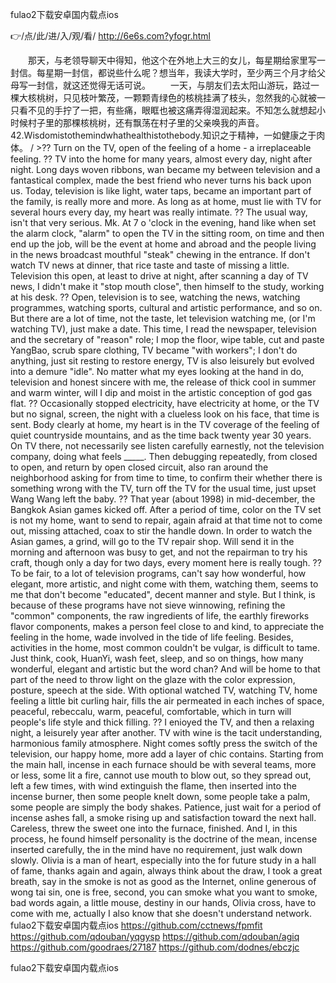 
fulao2下载安卓国内载点ios




👉/点/此/进/入/观/看/ http://6e6s.com?yfogr.html




　　那天，与老领导聊天中得知，他这个在外地上大三的女儿，每星期给家里写一封信。每星期一封信，都说些什么呢？想当年，我读大学时，至少两三个月才给父母写一封信，就这还觉得无话可说。
　　一天，与朋友们去太阳山游玩，路过一棵大核桃树，只见枝叶繁茂，一颗颗青绿色的核桃挂满了枝头，忽然我的心就被一只看不见的手拧了一把，有些痛，眼眶也被这痛弄得湿润起来。不知怎么就想起小时候村子里的那棵核桃树，还有飘荡在村子里的父亲唤我的声音。
		42.Wisdomistothemindwhathealthistothebody.知识之于精神，一如健康之于肉体。
/ >??
Turn on the TV, open of the feeling of a home - a irreplaceable feeling.
??
TV into the home for many years, almost every day, night after night.
Long days woven ribbons, wan became my between television and a fantastical complex, made the best friend who never turns his back upon us.
Today, television is like light, water taps, became an important part of the family, is really more and more.
As long as at home, must lie with TV for several hours every day, my heart was really intimate.
??
The usual way, isn't that very serious.
Mk. At 7 o 'clock in the evening, hand like when set the alarm clock, "alarm" to open the TV in the sitting room, on time and then end up the job, will be the event at home and abroad and the people living in the news broadcast mouthful "steak" chewing in the entrance.
If don't watch TV news at dinner, that rice taste and taste of missing a little.
Television this open, at least to drive at night, after scanning a day of TV news, I didn't make it "stop mouth close", then himself to the study, working at his desk.
??
Open, television is to see, watching the news, watching programmes, watching sports, cultural and artistic performance, and so on.
But there are a lot of time, not the taste, let television watching me, (or I'm watching TV), just make a date.
This time, I read the newspaper, television and the secretary of "reason" role;
I mop the floor, wipe table, cut and paste YangBao, scrub spare clothing, TV became "with workers";
I don't do anything, just sit resting to restore energy, TV is also leisurely but evolved into a demure "idle".
No matter what my eyes looking at the hand in do, television and honest sincere with me, the release of thick cool in summer and warm winter, will I dip and moist in the artistic conception of god gas flat.
??
Occasionally stopped electricity, have electricity at home, or the TV but no signal, screen, the night with a clueless look on his face, that time is sent.
Body clearly at home, my heart is in the TV coverage of the feeling of quiet countryside mountains, and as the time back twenty year 30 years.
On TV there, not necessarily see listen carefully earnestly, not the television company, doing what feels _____.
Then debugging repeatedly, from closed to open, and return by open closed circuit, also ran around the neighborhood asking for from time to time, to confirm their whether there is something wrong with the TV, turn off the TV for the usual time, just upset Wang Wang left the baby.
??
That year (about 1998) in mid-december, the Bangkok Asian games kicked off.
After a period of time, color on the TV set is not my home, want to send to repair, again afraid at that time not to come out, missing attached, coax to stir the handle down.
In order to watch the Asian games, a grind, will go to the TV repair shop.
Will send it in the morning and afternoon was busy to get, and not the repairman to try his craft, though only a day for two days, every moment here is really tough.
??
To be fair, to a lot of television programs, can't say how wonderful, how elegant, more artistic, and night come with them, watching them, seems to me that don't become "educated", decent manner and style.
But I think, is because of these programs have not sieve winnowing, refining the "common" components, the raw ingredients of life, the earthly fireworks flavor components, makes a person feel close to and kind, to appreciate the feeling in the home, wade involved in the tide of life feeling.
Besides, activities in the home, most common couldn't be vulgar, is difficult to tame.
Just think, cook, HuanYi, wash feet, sleep, and so on things, how many wonderful, elegant and artistic but the word chan?
And will be home to that part of the need to throw light on the glaze with the color expression, posture, speech at the side.
With optional watched TV, watching TV, home feeling a little bit curling hair, fills the air permeated in each inches of space, peaceful, rebeccalu, warm, peaceful, comfortable, which in turn will people's life style and thick filling.
??
I enioyed the TV, and then a relaxing night, a leisurely year after another.
TV with wine is the tacit understanding, harmonious family atmosphere.
Night comes softly press the switch of the television, our happy home, more add a layer of chic contains.
Starting from the main hall, incense in each furnace should be with several teams, more or less, some lit a fire, cannot use mouth to blow out, so they spread out, left a few times, with wind extinguish the flame, then inserted into the incense burner, then some people knelt down, some people take a palm, some people are simply the body shakes.
Patience, just wait for a period of incense ashes fall, a smoke rising up and satisfaction toward the next hall.
Careless, threw the sweet one into the furnace, finished.
And I, in this process, he found himself personality is the doctrine of the mean, incense inserted carefully, the in the mind have no requirement, just walk down slowly.
Olivia is a man of heart, especially into the for future study in a hall of fame, thanks again and again, always think about the draw, I took a great breath, say in the smoke is not as good as the Internet, online generous of wong tai sin, one is free, second, you can smoke what you want to smoke, bad words again, a little mouse, destiny in our hands, Olivia cross, have to come with me, actually I also know that she doesn't understand network.
fulao2下载安卓国内载点ios https://github.com/cctnews/fpmfit
https://github.com/qdouban/yqgysp
https://github.com/qdouban/agiq
https://github.com/goodraes/27187
https://github.com/dodnes/ebczjc





fulao2下载安卓国内载点ios
